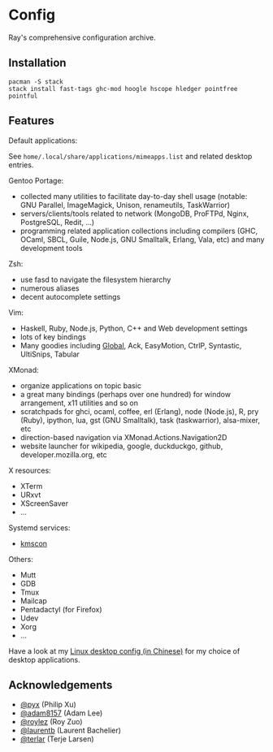 # Config

Ray's comprehensive configuration archive.

## Installation

```
pacman -S stack
stack install fast-tags ghc-mod hoogle hscope hledger pointfree pointful
```

## Features

Default applications:

See `home/.local/share/applications/mimeapps.list` and related desktop entries.

Gentoo Portage:

- collected many utilities to facilitate day-to-day shell usage (notable: GNU Parallel, ImageMagick, Unison, renameutils, TaskWarrior)
- servers/clients/tools related to network (MongoDB, ProFTPd, Nginx, PostgreSQL, Redit, ...)
- programming related application collections including compilers (GHC, OCaml, SBCL, Guile, Node.js, GNU Smalltalk, Erlang, Vala, etc)
  and many development tools

Zsh:

- use fasd to navigate the filesystem hierarchy
- numerous aliases
- decent autocomplete settings

Vim:

- Haskell, Ruby, Node.js, Python, C++ and Web development settings
- lots of key bindings
- Many goodies including [Global](www.gnu.org/software/global), Ack, EasyMotion, CtrlP, Syntastic, UltiSnips, Tabular

XMonad:

- organize applications on topic basic
- a great many bindings (perhaps over one hundred) for window arrangement, x11 utilities and so on
- scratchpads for ghci, ocaml, coffee, erl (Erlang), node (Node.js), R, pry (Ruby), ipython, lua, gst (GNU Smalltalk), task (taskwarrior), alsa-mixer, etc
- direction-based navigation via XMonad.Actions.Navigation2D
- website launcher for wikipedia, google, duckduckgo, github, developer.mozilla.org, etc

X resources:

- XTerm
- URxvt
- XScreenSaver
- ...

Systemd services:

- [kmscon](https://github.com/dvdhrm/kmscon)

Others:

- Mutt
- GDB
- Tmux
- Mailcap
- Pentadactyl (for Firefox)
- Udev
- Xorg
- ...

Have a look at my [Linux desktop config (in Chinese)](http://maskray.me/portfolio/linux-desktop) for my choice of desktop applications.

## Acknowledgements

- [@pyx](https://github.com/pyx) (Philip Xu)
- [@adam8157](https://github.com/adam8157) (Adam Lee)
- [@roylez](https://github.com/roylez/dotfiles) (Roy Zuo)
- [@laurentb](https://github.com/laurentb/public-dotfiles) (Laurent Bachelier)
- [@terlar](https://github.com/terlar/dotfiles) (Terje Larsen)
